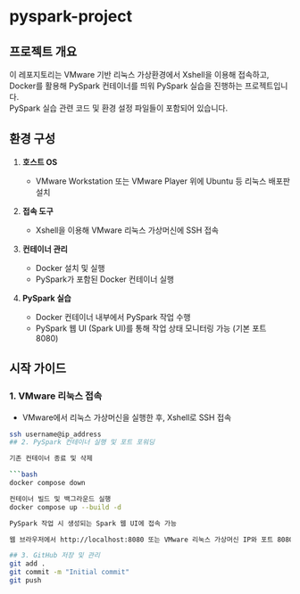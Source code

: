 # pyspark-project

## 프로젝트 개요
이 레포지토리는 VMware 기반 리눅스 가상환경에서 Xshell을 이용해 접속하고, Docker를 활용해 PySpark 컨테이너를 띄워 PySpark 실습을 진행하는 프로젝트입니다.  
PySpark 실습 관련 코드 및 환경 설정 파일들이 포함되어 있습니다.

## 환경 구성

1. **호스트 OS**  
   - VMware Workstation 또는 VMware Player 위에 Ubuntu 등 리눅스 배포판 설치

2. **접속 도구**  
   - Xshell을 이용해 VMware 리눅스 가상머신에 SSH 접속

3. **컨테이너 관리**  
   - Docker 설치 및 실행
   - PySpark가 포함된 Docker 컨테이너 실행

4. **PySpark 실습**  
   - Docker 컨테이너 내부에서 PySpark 작업 수행
   - PySpark 웹 UI (Spark UI)를 통해 작업 상태 모니터링 가능 (기본 포트 8080)

## 시작 가이드

### 1. VMware 리눅스 접속
- VMware에서 리눅스 가상머신을 실행한 후, Xshell로 SSH 접속

```bash
ssh username@ip_address
## 2. PySpark 컨테이너 실행 및 포트 포워딩

기존 컨테이너 종료 및 삭제

```bash
docker compose down

컨테이너 빌드 및 백그라운드 실행
docker compose up --build -d

PySpark 작업 시 생성되는 Spark 웹 UI에 접속 가능

웹 브라우저에서 http://localhost:8080 또는 VMware 리눅스 가상머신 IP와 포트 8080으로 접속하여 UI 확인

## 3. GitHub 저장 및 관리
git add .
git commit -m "Initial commit"
git push
